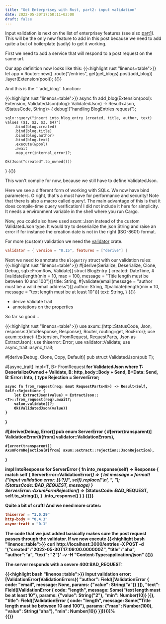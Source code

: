 ```yaml
---
title: "Get Enterprisey with Rust, part2: input validation"
date: 2022-05-30T17:50:11+02:00
draft: false
---
```

Input validation is next on the list of enterprisey features (see also [part1](/enterprisey)). This will be the only new feature to add in this post because we need to add quite a but of boilerplate (sadly) to get it working.

First we need to add a service that will respond to a post request on the same url. 

Our app definition now looks like this:
{{<highlight rust "linenos=table">}}
let app = Router::new()
        .route("/entries", get(get_blogs).post(add_blog))
        .layer(Extension(pool));
{{</highlight>}}

And this is the ```add_blog`` function:

{{<highlight rust "linenos=table">}}
async fn add_blog(Extension(pool): Extension<PgPool>, ValidatedJson(blog): ValidatedJson<BlogEntry>) -> Result<Json<String>, (StatusCode, String)> {
    debug!("handling BlogEntries request");

    sqlx::query("insert into blog_entry (created, title, author, text) values ($1, $2, $3, $4)")
        .bind(blog.created)
        .bind(blog.title)
        .bind(blog.author)
        .bind(blog.text)
        .execute(&pool)
        .await
        .map_err(internal_error)?;

    Ok(Json("created".to_owned()))
}
{{</highlight>}}

This won't compile for now, because we still have to define ValidatedJson.

Here we see a different form of working with SQLx. We now have bind parameters. O right, that's a must have for performance and security! Note that there is also a macro called query!. The main advantage of this is that it does compile-time query verification! I did not include it here for simplicity. It needs a environment variable in the shell where you run Cargo.

Now, you could also have used axum::Json instead of the custom ValidatedJson type. It would try to deserialize the json String and raise an error if for instance the creation date is not in the right (ISO-8601) format. 

For more (custom) validation we need the [validator](https://crates.io/crates/validator) crate.
```Cargo.toml
validator = { version = "0.15", features = ["derive"] }
```

Next we need to annotate the ```BlogEntry``` struct with our validation rules:
{{<highlight rust "linenos=table">}}
#[derive(Serialize, Deserialize, Clone, Debug, sqlx::FromRow, Validate)]
struct BlogEntry {
    created: DateTime<Utc>,
    #[validate(length(min = 10, max = 100, message = "Title length must be between 10 and 100"))]
    title: String,
    #[validate(email(message = "author must be a valid email address"))]
    author: String,
    #[validate(length(min = 10, message = "text length must be at least 10"))]
    text: String,
}
{{</highlight>}}

* derive Validate trait
* annotations on the properties

So far so good...

{{<highlight rust "linenos=table">}}
use axum::{http::StatusCode, Json, response::{IntoResponse, Response}, Router, routing::get, BoxError};
use axum::extract::{Extension, FromRequest, RequestParts, Json as ExtractJson};
use thiserror::Error;
use validator::Validate;
use async_trait::async_trait;

#[derive(Debug, Clone, Copy, Default)]
pub struct ValidatedJson<T>(pub T);

#[async_trait]
impl<T, B> FromRequest<B> for ValidatedJson<T>
    where
        T: DeserializeOwned + Validate,
        B: http_body::Body + Send,
        B::Data: Send,
        B::Error: Into<BoxError>,
{
    type Rejection = ServerError;

    async fn from_request(req: &mut RequestParts<B>) -> Result<Self, Self::Rejection> {
        let ExtractJson(value) = ExtractJson::<T>::from_request(req).await?;
        value.validate()?;
        Ok(ValidatedJson(value))
    }
}

#[derive(Debug, Error)]
pub enum ServerError {
    #[error(transparent)]
    ValidationError(#[from] validator::ValidationErrors),

    #[error(transparent)]
    AxumFormRejection(#[from] axum::extract::rejection::JsonRejection),
}

impl IntoResponse for ServerError {
    fn into_response(self) -> Response {
        match self {
            ServerError::ValidationError(_) => {
                let message = format!("Input validation error: [{:?}]", self).replace('\n', ", ");
                (StatusCode::BAD_REQUEST, message)
            }
            ServerError::AxumFormRejection(_) => (StatusCode::BAD_REQUEST, self.to_string()),
        }
            .into_response()
    }
}
{{</highlight>}}

Quite a bit of cruft! And we need more crates:
```Cargo.toml
thiserror = "1.0.29"
http-body = "0.4.3"
async-trait = "0.1"
```

The code that we just added basically makes sure the post request passes through the validator. If we now execute
{{<highlight bash "linenos=table">}}
curl http://localhost:3000/entries -X POST -d '{"created":"2022-05-30T17:09:00.000000Z", "title":"aha", "author":"a", "text": "2"}' -v -H "Content-Type:application/json"
{{</highlight>}}

The server responds with a severe 400:BAD_REQUEST:

{{<highlight bash "linenos=table">}}
Input validation error: [ValidationError(ValidationErrors({
    "author": Field([ValidationError { code: "email", message: None, params: {"value": String("a")} }]), 
    "text": Field([ValidationError { code: "length", message: Some("text length must be at least 10"), params: {"value": String("2"),   "min": Number(10)} }]), 
    "title": Field([ValidationError { code: "length", message: Some("Title length must be between 10 and 100"), params: {"max": Number(100), "value": String("aha"), "min": Number(10)} }])}))]%       
{{</highlight>}}